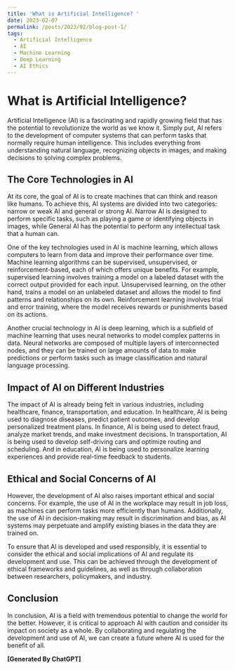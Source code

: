```yaml
---
title: 'What is Artificial Intelligence? '
date: 2023-02-07
permalink: /posts/2023/02/blog-post-1/
tags:
  - Artificial Intelligence
  - AI
  - Machine Learning
  - Deep Learning
  - AI Ethics
---
```


# What is Artificial Intelligence? 
Artificial Intelligence (AI) is a fascinating and rapidly growing field that has the potential to revolutionize the world as we know it. Simply put, AI refers to the development of computer systems that can perform tasks that normally require human intelligence. This includes everything from understanding natural language, recognizing objects in images, and making decisions to solving complex problems.

## The Core Technologies in AI
At its core, the goal of AI is to create machines that can think and reason like humans. To achieve this, AI systems are divided into two categories: narrow or weak AI and general or strong AI. Narrow AI is designed to perform specific tasks, such as playing a game or identifying objects in images, while General AI has the potential to perform any intellectual task that a human can.

One of the key technologies used in AI is machine learning, which allows computers to learn from data and improve their performance over time. Machine learning algorithms can be supervised, unsupervised, or reinforcement-based, each of which offers unique benefits. For example, supervised learning involves training a model on a labeled dataset with the correct output provided for each input. Unsupervised learning, on the other hand, trains a model on an unlabeled dataset and allows the model to find patterns and relationships on its own. Reinforcement learning involves trial and error training, where the model receives rewards or punishments based on its actions.

Another crucial technology in AI is deep learning, which is a subfield of machine learning that uses neural networks to model complex patterns in data. Neural networks are composed of multiple layers of interconnected nodes, and they can be trained on large amounts of data to make predictions or perform tasks such as image classification and natural language processing.

## Impact of AI on Different Industries
The impact of AI is already being felt in various industries, including healthcare, finance, transportation, and education. In healthcare, AI is being used to diagnose diseases, predict patient outcomes, and develop personalized treatment plans. In finance, AI is being used to detect fraud, analyze market trends, and make investment decisions. In transportation, AI is being used to develop self-driving cars and optimize routing and scheduling. And in education, AI is being used to personalize learning experiences and provide real-time feedback to students.

## Ethical and Social Concerns of AI
However, the development of AI also raises important ethical and social concerns. For example, the use of AI in the workplace may result in job loss, as machines can perform tasks more efficiently than humans. Additionally, the use of AI in decision-making may result in discrimination and bias, as AI systems may perpetuate and amplify existing biases in the data they are trained on.

To ensure that AI is developed and used responsibly, it is essential to consider the ethical and social implications of AI and regulate its development and use. This can be achieved through the development of ethical frameworks and guidelines, as well as through collaboration between researchers, policymakers, and industry.

## Conclusion
In conclusion, AI is a field with tremendous potential to change the world for the better. However, it is critical to approach AI with caution and consider its impact on society as a whole. By collaborating and regulating the development and use of AI, we can create a future where AI is used for the benefit of all.

<b>[Generated By ChatGPT]</b>